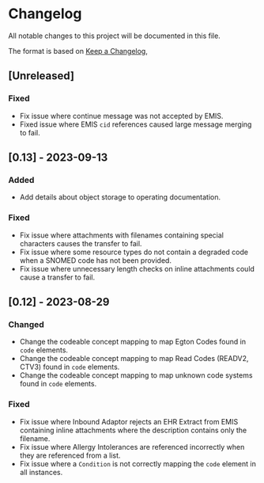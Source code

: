 # Changelog
All notable changes to this project will be documented in this file.

The format is based on [Keep a Changelog](https://keepachangelog.com/en/1.0.0/),

## [Unreleased]

### Fixed

* Fix issue where continue message was not accepted by EMIS.
* Fixed issue where EMIS `cid` references caused large message merging to fail.  

## [0.13] - 2023-09-13

### Added

* Add details about object storage to operating documentation.

### Fixed

* Fix issue where attachments with filenames containing special characters causes the transfer to fail.
* Fix issue where some resource types do not contain a degraded code when a SNOMED code has not been provided.
* Fix issue where unnecessary length checks on inline attachments could cause a transfer to fail.

## [0.12] - 2023-08-29

### Changed

* Change the codeable concept mapping to map Egton Codes found in `code` elements.
* Change the codeable concept mapping to map Read Codes (READV2, CTV3) found in `code` elements.
* Change the codeable concept mapping to map unknown code systems found in `code` elements.

### Fixed

* Fix issue where Inbound Adaptor rejects an EHR Extract from EMIS containing inline attachments where the description 
contains only the filename.
* Fix issue where Allergy Intolerances are referenced incorrectly when they are referenced from a list.
* Fix issue where a `Condition` is not correctly mapping the `code` element in all instances.


